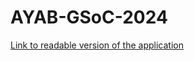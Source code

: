 # AYAB-GSoC-2024

[Link to readable version of the application](https://www.overleaf.com/read/fpffzvrnnmbh#9590f5)
